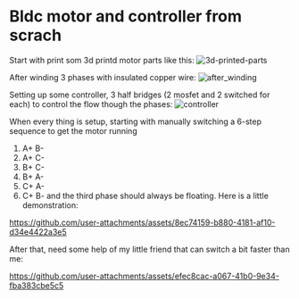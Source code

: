 # Bldc motor and controller from scrach

Start with print som 3d printd motor parts like this:
![3d-printed-parts](https://github.com/user-attachments/assets/6aaf33a3-73a0-4dd1-91ba-5e552e39bd1f)

After winding 3 phases with insulated copper wire:
![after_winding](https://github.com/user-attachments/assets/6ff5c589-9ef0-4acd-8447-f76fcb8dbe27)

Setting up some controller, 3 half bridges (2 mosfet and 2 switched for each) to control the flow though the phases: 
![controller](https://github.com/user-attachments/assets/46c14680-b4f9-4bac-8be6-177d3579f620)

When every thing is setup, starting with manually switching a 6-step sequence to get the motor running
1. A+  B-
2. A+  C-
3. B+  C-
4. B+  A-
5. C+  A-
6. C+  B-
and the third phase should always be floating.
Here is a little demonstration:

https://github.com/user-attachments/assets/8ec74159-b880-4181-af10-d34e4422a3e5

After that, need some help of my little friend that can switch a bit faster than me:

https://github.com/user-attachments/assets/efec8cac-a067-41b0-9e34-fba383cbe5c5
